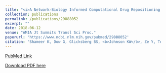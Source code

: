 ```yaml
---
title: "<i>A Network-Biology Informed Computational Drug Repositioning Strategy to Target Disease Risk Trajectories and Comorbidities of Peripheral Artery Disease</i>"
collection: publications
permalink: /publications/29888052
excerpt: "" 
date: 2018-06-12
venue: "AMIA Jt Summits Transl Sci Proc."
paperurl: 'https://www.ncbi.nlm.nih.gov/pubmed/29888052'
citation: 'Shameer K, Dow G, Glicksberg BS, <b>Johnson KW</b>, Ze Y, Tomlinson MS, Readhead B, Dudley JT, Kullo IJ. AMIA Jt Summits Transl Sci Proc. 2018 May 18;2017:108-117. eCollection 2018. PubMed ID: 29888052'
---
```


[PubMed Link](https://www.ncbi.nlm.nih.gov/pubmed/29888052)

[Download PDF here](https://kippjohnson.com/files/29888052.pdf)

